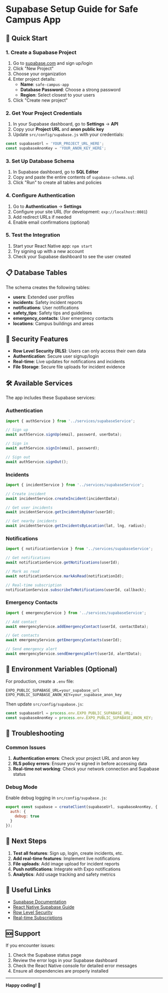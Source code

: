 # Supabase Setup Guide for Safe Campus App

## 🚀 Quick Start

### 1. Create a Supabase Project

1. Go to [supabase.com](https://supabase.com) and sign up/login
2. Click "New Project"
3. Choose your organization
4. Enter project details:
   - **Name**: `safe-campus-app`
   - **Database Password**: Choose a strong password
   - **Region**: Select closest to your users
5. Click "Create new project"

### 2. Get Your Project Credentials

1. In your Supabase dashboard, go to **Settings** → **API**
2. Copy your **Project URL** and **anon public key**
3. Update `src/config/supabase.js` with your credentials:

```javascript
const supabaseUrl = 'YOUR_PROJECT_URL_HERE';
const supabaseAnonKey = 'YOUR_ANON_KEY_HERE';
```

### 3. Set Up Database Schema

1. In Supabase dashboard, go to **SQL Editor**
2. Copy and paste the entire contents of `supabase-schema.sql`
3. Click "Run" to create all tables and policies

### 4. Configure Authentication

1. Go to **Authentication** → **Settings**
2. Configure your site URL (for development: `exp://localhost:8081`)
3. Add redirect URLs if needed
4. Enable email confirmations (optional)

### 5. Test the Integration

1. Start your React Native app: `npm start`
2. Try signing up with a new account
3. Check your Supabase dashboard to see the user created

## 📋 Database Tables

The schema creates the following tables:

- **users**: Extended user profiles
- **incidents**: Safety incident reports
- **notifications**: User notifications
- **safety_tips**: Safety tips and guidelines
- **emergency_contacts**: User emergency contacts
- **locations**: Campus buildings and areas

## 🔐 Security Features

- **Row Level Security (RLS)**: Users can only access their own data
- **Authentication**: Secure user signup/login
- **Real-time**: Live updates for notifications and incidents
- **File Storage**: Secure file uploads for incident evidence

## 🛠️ Available Services

The app includes these Supabase services:

### Authentication
```javascript
import { authService } from '../services/supabaseService';

// Sign up
await authService.signUp(email, password, userData);

// Sign in
await authService.signIn(email, password);

// Sign out
await authService.signOut();
```

### Incidents
```javascript
import { incidentService } from '../services/supabaseService';

// Create incident
await incidentService.createIncident(incidentData);

// Get user incidents
await incidentService.getIncidentsByUser(userId);

// Get nearby incidents
await incidentService.getIncidentsByLocation(lat, lng, radius);
```

### Notifications
```javascript
import { notificationService } from '../services/supabaseService';

// Get notifications
await notificationService.getNotifications(userId);

// Mark as read
await notificationService.markAsRead(notificationId);

// Real-time subscription
notificationService.subscribeToNotifications(userId, callback);
```

### Emergency Contacts
```javascript
import { emergencyService } from '../services/supabaseService';

// Add contact
await emergencyService.addEmergencyContact(userId, contactData);

// Get contacts
await emergencyService.getEmergencyContacts(userId);

// Send emergency alert
await emergencyService.sendEmergencyAlert(userId, alertData);
```

## 🔧 Environment Variables (Optional)

For production, create a `.env` file:

```env
EXPO_PUBLIC_SUPABASE_URL=your_supabase_url
EXPO_PUBLIC_SUPABASE_ANON_KEY=your_supabase_anon_key
```

Then update `src/config/supabase.js`:

```javascript
const supabaseUrl = process.env.EXPO_PUBLIC_SUPABASE_URL;
const supabaseAnonKey = process.env.EXPO_PUBLIC_SUPABASE_ANON_KEY;
```

## 🚨 Troubleshooting

### Common Issues

1. **Authentication errors**: Check your project URL and anon key
2. **RLS policy errors**: Ensure you're signed in before accessing data
3. **Real-time not working**: Check your network connection and Supabase status

### Debug Mode

Enable debug logging in `src/config/supabase.js`:

```javascript
export const supabase = createClient(supabaseUrl, supabaseAnonKey, {
  auth: {
    debug: true
  }
});
```

## 📱 Next Steps

1. **Test all features**: Sign up, login, create incidents, etc.
2. **Add real-time features**: Implement live notifications
3. **File uploads**: Add image upload for incident reports
4. **Push notifications**: Integrate with Expo notifications
5. **Analytics**: Add usage tracking and safety metrics

## 🔗 Useful Links

- [Supabase Documentation](https://supabase.com/docs)
- [React Native Supabase Guide](https://supabase.com/docs/guides/getting-started/tutorials/with-expo-react-native)
- [Row Level Security](https://supabase.com/docs/guides/auth/row-level-security)
- [Real-time Subscriptions](https://supabase.com/docs/guides/realtime)

## 🆘 Support

If you encounter issues:

1. Check the Supabase status page
2. Review the error logs in your Supabase dashboard
3. Check the React Native console for detailed error messages
4. Ensure all dependencies are properly installed

---

**Happy coding! 🎉** 